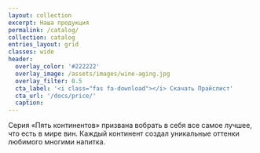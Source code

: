```yaml
---
layout: collection
excerpt: Наша продукция
permalink: /catalog/
collection: catalog
entries_layout: grid
classes: wide
header:
  overlay_color: '#222222'
  overlay_image: /assets/images/wine-aging.jpg
  overlay_filter: 0.5
  cta_label: '<i class="fas fa-download"></i> Скачать Прайслист'
  cta_url: '/docs/price/'
  caption:
---
```

Серия «Пять континентов» призвана вобрать в себя все самое лучшее, что есть в мире вин. Каждый континент создал уникальные оттенки любимого многими напитка.

